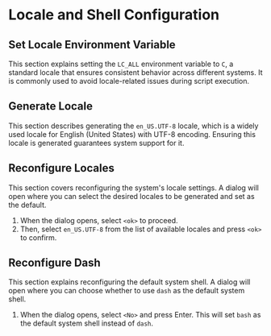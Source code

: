 # Locale and Shell Configuration

## Set Locale Environment Variable
This section explains setting the `LC_ALL` environment variable to `C`, a standard locale that ensures consistent behavior across different systems. It is commonly used to avoid locale-related issues during script execution.

## Generate Locale
This section describes generating the `en_US.UTF-8` locale, which is a widely used locale for English (United States) with UTF-8 encoding. Ensuring this locale is generated guarantees system support for it.

## Reconfigure Locales
This section covers reconfiguring the system's locale settings. A dialog will open where you can select the desired locales to be generated and set as the default.

1. When the dialog opens, select `<ok>` to proceed.
2. Then, select `en_US.UTF-8` from the list of available locales and press `<ok>` to confirm.

## Reconfigure Dash
This section explains reconfiguring the default system shell. A dialog will open where you can choose whether to use `dash` as the default system shell.

1. When the dialog opens, select `<No>` and press Enter. This will set `bash` as the default system shell instead of `dash`.
